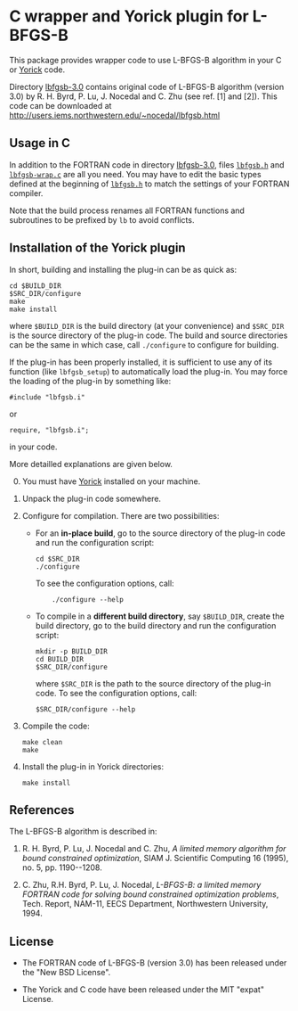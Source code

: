 C wrapper and Yorick plugin for L-BFGS-B
========================================

This package provides wrapper code to use L-BFGS-B algorithm in your C or
[Yorick](http://yorick.github.com/) code.

Directory [lbfgsb-3.0](./lbfgsb-3.0) contains original code of L-BFGS-B algorithm
(version 3.0) by R.  H. Byrd, P. Lu, J.  Nocedal and C. Zhu (see ref. [1]
and [2]).  This code can be downloaded at
http://users.iems.northwestern.edu/~nocedal/lbfgsb.html


Usage in C
----------

In addition to the FORTRAN code in directory [lbfgsb-3.0](./lbfgsb-3.0),
files [`lbfgsb.h`](./lbfgsb.h) and [`lbfgsb-wrap.c`](./lbfgsb-wrap.c) are
all you need.  You may have to edit the basic types defined at the
beginning of [`lbfgsb.h`](./lbfgsb.h) to match the settings of your FORTRAN
compiler.

Note that the build process renames all FORTRAN functions and subroutines
to be prefixed by `lb` to avoid conflicts.


Installation of the Yorick plugin
---------------------------------

In short, building and installing the plug-in can be as quick as:
````{.sh}
cd $BUILD_DIR
$SRC_DIR/configure
make
make install
````
where `$BUILD_DIR` is the build directory (at your convenience) and
`$SRC_DIR` is the source directory of the plug-in code.  The build and
source directories can be the same in which case, call `./configure` to
configure for building.

If the plug-in has been properly installed, it is sufficient to use any
of its function (like `lbfgsb_setup`) to automatically load the plug-in.
You may force the loading of the plug-in by something like:
````{.cpp}
#include "lbfgsb.i"
````
or
````{.cpp}
require, "lbfgsb.i";
````
in your code.

More detailled explanations are given below.

0. You must have [Yorick](http://yorick.github.com/) installed on your
   machine.

1. Unpack the plug-in code somewhere.

2. Configure for compilation.  There are two possibilities:

   * For an **in-place build**, go to the source directory of the plug-in
     code and run the configuration script:
     ```{.sh}
     cd $SRC_DIR
     ./configure
     ```
     To see the configuration options, call:
     ```
         ./configure --help
     ```

   * To compile in a **different build directory**, say `$BUILD_DIR`, create
     the build directory, go to the build directory and run the
     configuration script:
     ```{.sh}
     mkdir -p BUILD_DIR
     cd BUILD_DIR
     $SRC_DIR/configure
     ```
     where `$SRC_DIR` is the path to the source directory of the plug-in code.
     To see the configuration options, call:
     ```{.sh}
     $SRC_DIR/configure --help
     ```

3. Compile the code:
   ```{.sh}
   make clean
   make
   ```

4. Install the plug-in in Yorick directories:
   ```{.sh}
   make install
   ```


References
----------
The L-BFGS-B algorithm is described in:

1. R. H. Byrd, P. Lu, J. Nocedal and C. Zhu, *A limited memory algorithm
   for bound constrained optimization*, SIAM J. Scientific Computing 16
   (1995), no. 5, pp. 1190--1208.

2. C.  Zhu, R.H. Byrd, P. Lu, J.  Nocedal, *L-BFGS-B: a limited memory
   FORTRAN code for solving bound constrained optimization problems*,
   Tech. Report, NAM-11, EECS Department, Northwestern University, 1994.



License
-------

* The FORTRAN code of L-BFGS-B (version 3.0) has been released under the "New
  BSD License".

* The Yorick and C code have been released under the MIT "expat" License.
